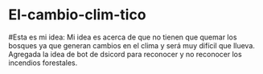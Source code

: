 # El-cambio-clim-tico
#Esta es mi idea:
Mi idea es acerca de que no tienen que quemar los bosques ya que generan cambios en el clima y será muy difícil que llueva.
Agregada la idea de bot de dsicord para reconocer y no reconocer los incendios forestales.
